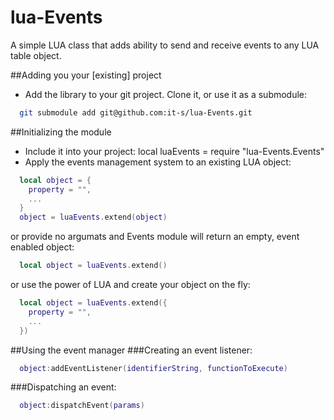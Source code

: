 lua-Events
==========

A simple LUA class that adds ability to send and receive events to any LUA table object.

##Adding you your [existing] project
* Add the library to your git project. Clone it, or use it as a submodule:
```bash
  git submodule add git@github.com:it-s/lua-Events.git
```
##Initializing the module
* Include it into your project:
  local luaEvents = require "lua-Events.Events"
* Apply the events management system to an existing LUA object:
```lua
  local object = {
    property = "",
    ...
  }
  object = luaEvents.extend(object)
```
or provide no argumats and Events module will return an empty, event enabled object:
```lua
  local object = luaEvents.extend()
```
or use the power of LUA and create your object on the fly:
```lua
  local object = luaEvents.extend({
    property = "",
    ...
  })
```
##Using the event manager
###Creating an event listener:
```lua
  object:addEventListener(identifierString, functionToExecute)
```
###Dispatching an event:
```lua
  object:dispatchEvent(params)
```
